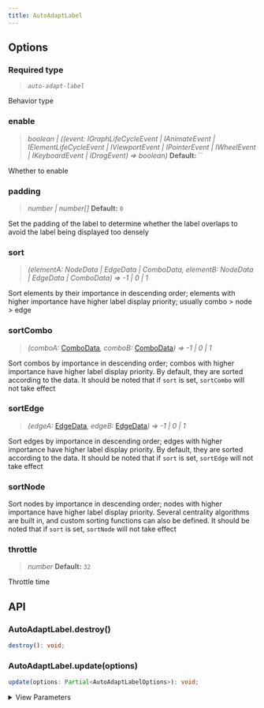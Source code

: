 ```yaml
---
title: AutoAdaptLabel
---
```


## Options

### <Badge type="success">Required</Badge> type

> _`auto-adapt-label`_

Behavior type

### enable

> _boolean \| ((event:_ _IGraphLifeCycleEvent \| IAnimateEvent \| IElementLifeCycleEvent \| IViewportEvent \| IPointerEvent \| IWheelEvent \| IKeyboardEvent \| IDragEvent) => boolean)_ **Default:** ``

Whether to enable

### padding

> _number \| number[]_ **Default:** `0`

Set the padding of the label to determine whether the label overlaps to avoid the label being displayed too densely

### sort

> _(elementA:_ _NodeData \| EdgeData \| ComboData, elementB:_ _NodeData \| EdgeData \| ComboData) => -1 \| 0 \| 1_

Sort elements by their importance in descending order; elements with higher importance have higher label display priority; usually combo > node > edge

### sortCombo

> _(comboA:_ [ComboData](/api/graph/option#combodata)_, comboB:_ [ComboData](/api/graph/option#combodata)_) => -1 \| 0 \| 1_

Sort combos by importance in descending order; combos with higher importance have higher label display priority. By default, they are sorted according to the data. It should be noted that if `sort` is set, `sortCombo` will not take effect

### sortEdge

> _(edgeA:_ [EdgeData](/api/graph/option#edgedata)_, edgeB:_ [EdgeData](/api/graph/option#edgedata)_) => -1 \| 0 \| 1_

Sort edges by importance in descending order; edges with higher importance have higher label display priority. By default, they are sorted according to the data. It should be noted that if `sort` is set, `sortEdge` will not take effect

### sortNode

Sort nodes by importance in descending order; nodes with higher importance have higher label display priority. Several centrality algorithms are built in, and custom sorting functions can also be defined. It should be noted that if `sort` is set, `sortNode` will not take effect

### throttle

> _number_ **Default:** `32`

Throttle time

## API

### AutoAdaptLabel.destroy()

```typescript
destroy(): void;
```

### AutoAdaptLabel.update(options)

```typescript
update(options: Partial<AutoAdaptLabelOptions>): void;
```

<details><summary>View Parameters</summary>

<table><thead><tr><th>

Parameter

</th><th>

Type

</th><th>

Description

</th></tr></thead>
<tbody><tr><td>

options

</td><td>

Partial&lt;[AutoAdaptLabelOptions](#options)>

</td><td>

</td></tr>
</tbody></table>

**Returns**:

- **Type:** void

</details>
